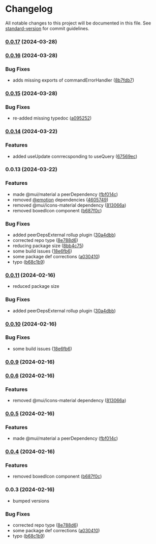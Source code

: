# Changelog

All notable changes to this project will be documented in this file. See [standard-version](https://github.com/conventional-changelog/standard-version) for commit guidelines.

### [0.0.17](https://github.com/harrybin/react-common/compare/v0.0.16...v0.0.17) (2024-03-28)

### [0.0.16](https://github.com/harrybin/react-common/compare/v0.0.15...v0.0.16) (2024-03-28)


### Bug Fixes

* adds missing exports of commandErrorHandler ([8b7fdb7](https://github.com/harrybin/react-common/commit/8b7fdb755f71852cd979f826d5e4d8b5c1c2785b))

### [0.0.15](https://github.com/harrybin/react-common/compare/v0.0.14...v0.0.15) (2024-03-28)


### Bug Fixes

* re-added missing typedoc ([a095252](https://github.com/harrybin/react-common/commit/a095252bc85d4fc631afbab076ab5c0c4c5dff82))

### [0.0.14](https://github.com/harrybin/react-common/compare/v0.0.13...v0.0.14) (2024-03-22)


### Features

* added useUpdate conrrecsponding to useQuery ([67569ec](https://github.com/harrybin/react-common/commit/67569ecb4f7848150aaa3925c2e2dab53f8cd782))

### 0.0.13 (2024-03-22)


### Features

* made @mui/material a peerDependency ([fbf014c](https://github.com/harrybin/react-common/commit/fbf014cba770391f2440ba2b66863653149e955e))
* removed [@emotion](https://github.com/emotion) dependencies ([4605749](https://github.com/harrybin/react-common/commit/4605749569eb9ef92a8759e4f299484eb0f87464))
* removed @mui/icons-material dependency ([813066a](https://github.com/harrybin/react-common/commit/813066ad6628f3c04457caee53df5ce448ec8f22))
* removed boxedIcon component ([b687f0c](https://github.com/harrybin/react-common/commit/b687f0c7510401ac8d65bb7967d4a30ad9411060))


### Bug Fixes

* added peerDepsExternal rollup plugin ([30a4dbb](https://github.com/harrybin/react-common/commit/30a4dbbe44d333d27ba5dccd0dd124fbfdfa6502))
* corrected repo type ([8e788d6](https://github.com/harrybin/react-common/commit/8e788d601532e3cef2434a1cbf4dd1d68cf81949))
* reducing package size ([8bb4c75](https://github.com/harrybin/react-common/commit/8bb4c758da940231bf646f719a74e2a4564f5d54))
* some build issues ([18e6fb6](https://github.com/harrybin/react-common/commit/18e6fb6d66be32da8c5eca3b51a816dd19583f25))
* some package def corrections ([a030410](https://github.com/harrybin/react-common/commit/a030410e9c28f6ea8808168c8989472fe1e61a23))
* typo ([b68c1b9](https://github.com/harrybin/react-common/commit/b68c1b9fb0e8213ab59f8a8c899f85d014560440))

### [0.0.11](https://github.com/harrybin/react-common/compare/v0.0.10...v0.0.11) (2024-02-16)

* reduced package size

### Bug Fixes

* added peerDepsExternal rollup plugin ([30a4dbb](https://github.com/harrybin/react-common/commit/30a4dbbe44d333d27ba5dccd0dd124fbfdfa6502))

### [0.0.10](https://github.com/harrybin/react-common/compare/v0.0.9...v0.0.10) (2024-02-16)


### Bug Fixes

* some build issues ([18e6fb6](https://github.com/harrybin/react-common/commit/18e6fb6d66be32da8c5eca3b51a816dd19583f25))

### [0.0.9](https://github.com/harrybin/react-common/compare/v0.0.8...v0.0.9) (2024-02-16)

### [0.0.6](https://github.com/harrybin/react-common/compare/v0.0.5...v0.0.6) (2024-02-16)


### Features

* removed @mui/icons-material dependency ([813066a](https://github.com/harrybin/react-common/commit/813066ad6628f3c04457caee53df5ce448ec8f22))

### [0.0.5](https://github.com/harrybin/react-common/compare/v0.0.4...v0.0.5) (2024-02-16)


### Features

* made @mui/material a peerDependency ([fbf014c](https://github.com/harrybin/react-common/commit/fbf014cba770391f2440ba2b66863653149e955e))

### [0.0.4](https://github.com/harrybin/react-common/compare/v0.0.3...v0.0.4) (2024-02-16)


### Features

* removed boxedIcon component ([b687f0c](https://github.com/harrybin/react-common/commit/b687f0c7510401ac8d65bb7967d4a30ad9411060))

### 0.0.3 (2024-02-16)
* bumped versions

### Bug Fixes

* corrected repo type ([8e788d6](https://github.com/harrybin/react-common/commit/8e788d601532e3cef2434a1cbf4dd1d68cf81949))
* some package def corrections ([a030410](https://github.com/harrybin/react-common/commit/a030410e9c28f6ea8808168c8989472fe1e61a23))
* typo ([b68c1b9](https://github.com/harrybin/react-common/commit/b68c1b9fb0e8213ab59f8a8c899f85d014560440))
